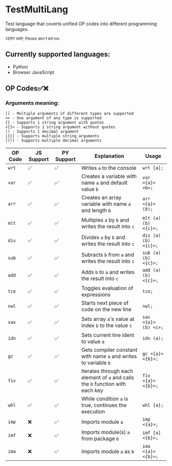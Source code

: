 # TestMultiLang
Test language that coverts unified OP codes into different programming languages.

<sub>*VERY WIP, Please don't kill me.*</sub>
## Currently supported languages:
* Python
* Browser JavaScript

## OP Codes✅❌
### Arguments meaning:
```
[] - Multiple arguments of different types are supported
<> - One argument of any type is supported
{} - Supports 1 string argument with quotes
<{}> - Supports 1 string argument without quotes
() - Supports 1 decimal argument
[{}] - Supports multiple string arguments
[()] - Supports multiple decimal arguments
```
OP Code | JS Support | PY Support | Explanation | Usage
--- | --- | --- | --- | ---
`wrt` | ✅ | ✅ | Writes `a` to the console | `wrt [a];`
`var` | ✅ | ✅ | Creates a variable with name `a` and default value `b` | `var <{a}> <b>;`
`arr` | ✅ | ✅ | Creates an array variable with name `a` and length `b` | `arr <{a}> (b);`
`mlt` | ✅ | ✅ | Multiples `a` by `b` and writes the result into `c` | `mlt (a) (b) <{c}>;`
`div` | ✅ | ✅ | Divides `a` by `b` and writes the result into `c` | `div (a) (b) <{c}>;`
`sub` | ✅ | ✅ | Subracts `b` from `a` and writes the result into `c` | `sub (a) (b) <{c}>;`
`add` | ✅ | ✅ | Adds `b` to `a` and writes the result into `c` | `add (a) (b) <{c}>;`
`tce` | ✅ | ✅ | Toggles evaluation of expressions | `tce;`
`nwl` | ✅ | ✅ | Starts next piece of code on the new line | `nwl;`
`sav` | ✅ | ✅ | Sets array `a`'s value at index `b` to the value `c` | `sav <{a}> (b) <c>;`
`idn` | ✅ | ✅ | Sets current line ident to value `a` | `idn (a);`
`gc` | ✅ | ✅ | Gets compiler constant with name `a` and writes to variable `b` | `gc <{a}> <{b}>;`
`fiv` | ✅ | ✅ | Iterates through each element of `a` and calls the `b` function with each key | `fiv <{a}> <{b}>;`
`whl` | ✅ | ✅ | While condition `a` is true, continues the execution  | `whl {a};`
`imp` | ❌ | ✅ | Imports module `a` | `imp <{a}>;`
`imf` | ❌ | ✅ | Imports module(s) `a` from package `b` | `imf [a] <{b}>;`
`ima` | ❌ | ✅ | Imports module `a` as `b` | `ima <{a}> <{b}>;`
